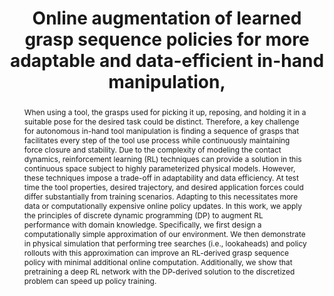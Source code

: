 ---
layout: pub
title: Online augmentation of learned grasp sequence policies for more adaptable and data-efficient in-hand manipulation,
authors: <b>Ethan K. Gordon</b>, Rana Soltani-Zarrin
image: /images/2023_06_icra.png
conf: International Conference on Robotics and Automation (ICRA)
year: 2023
loc: London, UK
pdf: https://arxiv.org/abs/2304.02052
abstract: >-
  When using a tool, the grasps used for picking it up, reposing, and holding it in a suitable pose for the desired task could be distinct. Therefore, a key challenge for autonomous in-hand tool manipulation is finding a sequence of grasps that facilitates every step of the tool use process while continuously maintaining force closure and stability. Due to the complexity of modeling the contact dynamics, reinforcement learning (RL) techniques can provide a solution in this continuous space subject to highly parameterized physical models. However, these techniques impose a trade-off in adaptability and data efficiency. At test time the tool properties, desired trajectory, and desired application forces could differ substantially from training scenarios. Adapting to this necessitates more data or computationally expensive online policy updates. In this work, we apply the principles of discrete dynamic programming (DP) to augment RL performance with domain knowledge. Specifically, we first design a computationally simple approximation of our environment. We then demonstrate in physical simulation that performing tree searches (i.e., lookaheads) and policy rollouts with this approximation can improve an RL-derived grasp sequence policy with minimal additional online computation. Additionally, we show that pretraining a deep RL network with the DP-derived solution to the discretized problem can speed up policy training. 
---
